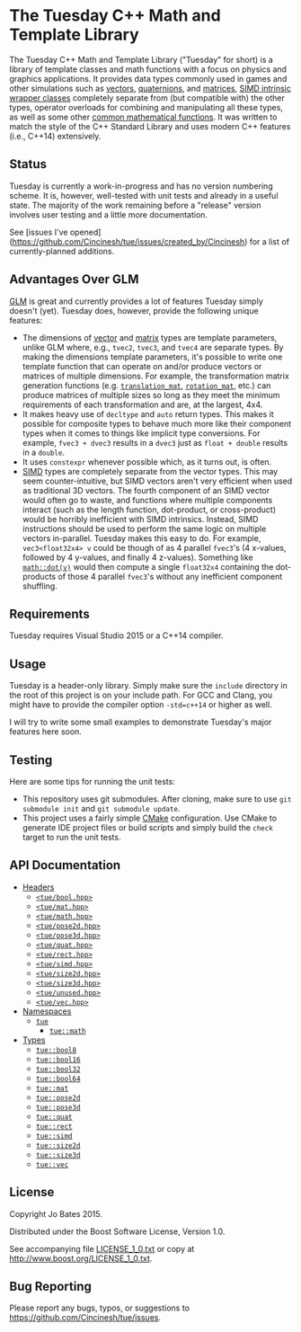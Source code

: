 The Tuesday C++ Math and Template Library
=========================================
The Tuesday C++ Math and Template Library ("Tuesday" for short) is a library of
template classes and math functions with a focus on physics and graphics
applications. It provides data types commonly used in games and other
simulations such as [vectors](docs/headers/vec.md),
[quaternions](docs/headers/quat.md), and [matrices](docs/headers/mat.md),
[SIMD intrinsic wrapper classes](docs/headers/simd.md) completely separate from
(but compatible with) the other types, operator overloads for combining and
manipulating all these types, as well as some other
[common mathematical functions](docs/namespaces/tue/math.md). It was written to
match the style of the C++ Standard Library and uses modern C++ features (i.e.,
C++14) extensively.

Status
------
Tuesday is currently a work-in-progress and has no version numbering scheme. It
is, however, well-tested with unit tests and already in a useful state. The
majority of the work remaining before a "release" version involves user testing
and a little more documentation.

See [issues I've opened]
(https://github.com/Cincinesh/tue/issues/created_by/Cincinesh)
for a list of currently-planned additions.

Advantages Over GLM
-------------------
[GLM](https://github.com/g-truc/glm) is great and currently provides a lot of
features Tuesday simply doesn't (yet). Tuesday does, however, provide the
following unique features:
- The dimensions of [vector](docs/headers/vec.md) and
  [matrix](docs/headers/mat.md) types are template parameters, unlike GLM where,
  e.g., `tvec2`, `tvec3`, and `tvec4` are separate types. By making the
  dimensions template parameters, it's possible to write one template function
  that can operate on and/or produce vectors or matrices of multiple dimensions.
  For example, the transformation matrix generation functions (e.g.
  [`translation_mat`](docs/functions/math/translation_mat.md),
  [`rotation_mat`](docs/functions/math/rotation_mat.md), etc.) can produce
  matrices of multiple sizes so long as they meet the minimum requirements of
  each transformation and are, at the largest, 4x4.
- It makes heavy use of `decltype` and `auto` return types. This makes it
  possible for composite types to behave much more like their component types
  when it comes to things like implicit type conversions. For example,
  `fvec3 + dvec3` results in a `dvec3` just as `float + double` results in a
  `double`.
- It uses `constexpr` whenever possible which, as it turns out, is often.
- [SIMD](docs/headers/simd.md) types are completely separate from the vector
  types. This may seem counter-intuitive, but SIMD vectors aren't very efficient
  when used as traditional 3D vectors. The fourth component of an SIMD vector
  would often go to waste, and functions where multiple components interact
  (such as the length function, dot-product, or cross-product) would be horribly
  inefficient with SIMD intrinsics. Instead, SIMD instructions should be used to
  perform the same logic on multiple vectors in-parallel. Tuesday makes this
  easy to do. For example, `vec3<float32x4> v` could be though of as 4 parallel
  `fvec3`'s (4 x-values, followed by 4 y-values, and finally 4 z-values).
  Something like [`math::dot(v)`](docs/functions/math/dot.md) would then compute
  a single `float32x4` containing the dot-products of those 4 parallel `fvec3`'s
  without any inefficient component shuffling.

Requirements
------------
Tuesday requires Visual Studio 2015 or a C++14 compiler.

Usage
-----
Tuesday is a header-only library. Simply make sure the `include` directory in
the root of this project is on your include path. For GCC and Clang, you might
have to provide the compiler option `-std=c++14` or higher as well.

I will try to write some small examples to demonstrate Tuesday's major features
here soon.

Testing
-------
Here are some tips for running the unit tests:
- This repository uses git submodules. After cloning, make sure to use
  `git submodule init` and `git submodule update`.
- This project uses a fairly simple [CMake](http://www.cmake.org/)
  configuration. Use CMake to generate IDE project files or build scripts and
  simply build the `check` target to run the unit tests.

API Documentation
-----------------
- [Headers](docs/headers.md)
    - [`<tue/bool.hpp>`](docs/headers/bool.md)
    - [`<tue/mat.hpp>`](docs/headers/mat.md)
    - [`<tue/math.hpp>`](docs/headers/math.md)
    - [`<tue/pose2d.hpp>`](docs/headers/pose2d.md)
    - [`<tue/pose3d.hpp>`](docs/headers/pose3d.md)
    - [`<tue/quat.hpp>`](docs/headers/quat.md)
    - [`<tue/rect.hpp>`](docs/headers/rect.md)
    - [`<tue/simd.hpp>`](docs/headers/simd.md)
    - [`<tue/size2d.hpp>`](docs/headers/size2d.md)
    - [`<tue/size3d.hpp>`](docs/headers/size3d.md)
    - [`<tue/unused.hpp>`](docs/headers/unused.md)
    - [`<tue/vec.hpp>`](docs/headers/vec.md)
- [Namespaces](docs/namespaces.md)
    - [`tue`](docs/namespaces/tue.md)
        - [`tue::math`](docs/namespaces/tue/math.md)
- [Types](docs/types.md)
    - [`tue::bool8`](docs/headers/bool.md)
    - [`tue::bool16`](docs/headers/bool.md)
    - [`tue::bool32`](docs/headers/bool.md)
    - [`tue::bool64`](docs/headers/bool.md)
    - [`tue::mat`](docs/headers/mat.md)
    - [`tue::pose2d`](docs/headers/pose2d.md)
    - [`tue::pose3d`](docs/headers/pose3d.md)
    - [`tue::quat`](docs/headers/quat.md)
    - [`tue::rect`](docs/headers/rect.md)
    - [`tue::simd`](docs/headers/simd.md)
    - [`tue::size2d`](docs/headers/size2d.md)
    - [`tue::size3d`](docs/headers/size3d.md)
    - [`tue::vec`](docs/headers/vec.md)

License
-------
Copyright Jo Bates 2015.

Distributed under the Boost Software License, Version 1.0.

See accompanying file [LICENSE_1_0.txt](LICENSE_1_0.txt) or copy at
http://www.boost.org/LICENSE_1_0.txt.

Bug Reporting
-------------
Please report any bugs, typos, or suggestions to
https://github.com/Cincinesh/tue/issues.
